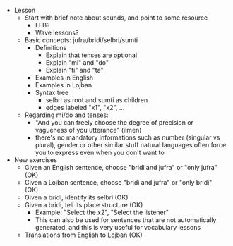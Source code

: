 * Lesson
    * Start with brief note about sounds, and point to some resource
      * LFB?
      * Wave lessons?
    * Basic concepts: jufra/bridi/selbri/sumti
        * Definitions
            * Explain that tenses are optional
            * Explain "mi" and "do"
            * Explain "ti" and "ta"
        * Examples in English
        * Examples in Lojban
        * Syntax tree
            * selbri as root and sumti as children
            * edges labeled "x1", "x2", ...
    * Regarding mi/do and tenses:
        * "And you can freely choose the degree of precision or vagueness of you utterance" (ilmen)
        * there's no mandatory informations such as number (singular vs plural), gender or other similar stuff natural languages often force you to express even when you don't want to                                                              
* New exercises
    * Given an English sentence, choose "bridi and jufra" or "only jufra" (OK)
    * Given a Lojban sentence, choose "bridi and jufra" or "only bridi" (OK)
    * Given a bridi, identify its selbri (OK)
    * Given a bridi, tell its place structure (OK)
        * Example: "Select the x2", "Select the listener"
        * This can also be used for sentences that are not automatically generated, and this is very useful for vocabulary lessons
    * Translations from English to Lojban (OK)
